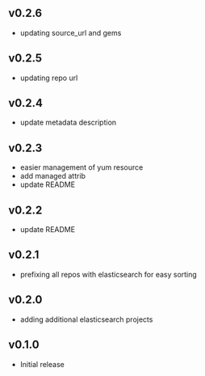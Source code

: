 ## v0.2.6
- updating source_url and gems

## v0.2.5
- updating repo url

## v0.2.4
- update metadata description

## v0.2.3
- easier management of yum resource
- add managed attrib
- update README

## v0.2.2
- update README

## v0.2.1
- prefixing all repos with elasticsearch for easy sorting

## v0.2.0
- adding additional elasticsearch projects

## v0.1.0
- Initial release
